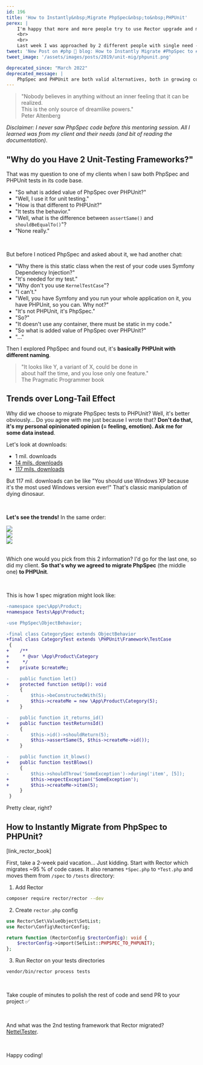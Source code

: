 ```yaml
---
id: 196
title: 'How to Instantly&nbsp;Migrate PhpSpec&nbsp;to&nbsp;PHPUnit'
perex: |
    I'm happy that more and more people try to use Rector upgrade and migrate their code-bases to the ones they really want for a long time.
    <br>
    <br>
    Last week I was approached by 2 different people with single need - **migrate their tests to PHPUnit**.
tweet: 'New Post on #php 🐘 blog: How to Instantly Migrate #PhpSpec to #phpunit'
tweet_image: '/assets/images/posts/2019/unit-mig/phpunit.png'

deprecated_since: "March 2022"
deprecated_message: |
    PhpSpec and PHPUnit are both valid alternatives, both in growing communities. This set was deprecated [in Rector](https://github.com/rectorphp/rector-src/pull/1901) as it was created as mostly experimental to test Rector features.
---
```


<blockquote class="blockquote text-center">
    "Nobody believes in anything without an inner feeling that it can be realized.
    <br>
    This is the only source of dreamlike powers."
    <footer class="blockquote-footer">Peter Altenberg</a>
</blockquote>

*Disclaimer: I never saw PhpSpec code before this mentoring session. All I learned was from my client and their needs (and bit of reading the documentation)*.

## "Why do you Have 2 Unit-Testing Frameworks?"

That was my question to one of my clients when I saw both PhpSpec and PHPUnit tests in its code base.

- "So what is added value of PhpSpec over PHPUnit?"
- "Well, I use it for unit testing."
- "How is that different to PHPUnit?"
- "It tests the behavior."
- "Well, what is the difference between `assertSame()` and `shouldBeEqualTo()`"?
- "None really."

<br>

But before I noticed PhpSpec and asked about it, we had another chat:

- "Why there is this static class when the rest of your code uses Symfony Dependency Injection?"
- "It's needed for my test."
- "Why don't you use `KernelTestCase`"?
- "I can't."
- "Well, you have Symfony and you run your whole application on it, you have PHPUnit, so you can. Why not?"
- "It's not PHPUnit, it's PhpSpec."
- "So?"
- "It doesn't use any container, there must be static in my code."
- "So what is added value of PhpSpec over PHPUnit?"
- "..."

Then I explored PhpSpec and found out, it's **basically PHPUnit with different naming**.

<blockquote class="blockquote text-center">
    "It looks like Y, a variant of X, could be done in
    <br>
    about half the time, and you lose only one feature."
    <footer class="blockquote-footer">The Pragmatic Programmer book</a>
</blockquote>

## Trends over Long-Tail Effect

Why did we choose to migrate PhpSpec tests to PHPUnit? Well, it's better obviously... Do you agree with me just because I wrote that? **Don't do that, it's my personal opinionated opinion (= feeling, emotion). Ask me for some data instead**.

Let's look at downloads:

- 1 mil. downloads
- [14 mils. downloads](https://packagist.org/packages/phpspec/phpspec/stats)
- [117 mils. downloads](https://packagist.org/packages/phpunit/phpunit/stats)

But 117 mil. downloads can be like "You should use Windows XP because it's the most used Windows version ever!" That's classic manipulation of dying dinosaur.

<br>

**Let's see the trends!** In the same order:

<div class="row">
    <div class="col-md-4 col-sm-4">
        <img src="/assets/images/posts/2019/unit-mig/tester.png">
    </div>
    <div class="col-md-4 col-sm-4">
        <a href="https://packagist.org/packages/phpspec/phpspec/stats">
            <img src="/assets/images/posts/2019/unit-mig/spec.png">
        </a>
    </div>
    <div class="col-md-4 col-sm-4">
        <a href="https://packagist.org/packages/phpunit/phpunit/stats">
            <img src="/assets/images/posts/2019/unit-mig/phpunit.png">
        </a>
    </div>
</div>

<br>

Which one would you pick from this 2 information? I'd go for the last one, so did my client. **So that's why we agreed to migrate PhpSpec** (the middle one) **to PHPUnit**.

<br>

This is how 1 spec migration might look like:

```diff
-namespace spec\App\Product;
+namespace Tests\App\Product;

-use PhpSpec\ObjectBehavior;

-final class CategorySpec extends ObjectBehavior
+final class CategoryTest extends \PHPUnit\Framework\TestCase
 {
+    /**
+     * @var \App\Product\Category
+     */
+    private $createMe;

-    public function let()
+    protected function setUp(): void
     {
-        $this->beConstructedWith(5);
+        $this->createMe = new \App\Product\Category(5);
     }

-    public function it_returns_id()
+    public function testReturnsId()
     {
-        $this->id()->shouldReturn(5);
+        $this->assertSame(5, $this->createMe->id());
     }

-    public function it_blows()
+    public function testBlows()
     {
-        $this->shouldThrow('SomeException')->during('item', [5]);
+        $this->expectException('SomeException');
+        $this->createMe->item(5);
     }
 }
```

Pretty clear, right?


## How to Instantly Migrate from PhpSpec to PHPUnit?

[link_rector_book]

First, take a 2-week paid vacation... Just kidding. Start with Rector which migrates ~95 % of code cases. It also renames `*Spec.php` to `*Test.php` and moves them from `/spec` to `/tests` directory:

1. Add Rector

```bash
composer require rector/rector --dev
```

2. Create `rector.php` config

```php
use Rector\Set\ValueObject\SetList;
use Rector\Config\RectorConfig;

return function (RectorConfig $rectorConfig): void {
    $rectorConfig->import(SetList::PHPSPEC_TO_PHPUNIT);
};
```

3. Run Rector on your tests directories

```bash
vendor/bin/rector process tests
```

<br>

Take couple of minutes to polish the rest of code and send PR to your project ✅

<br>

And what was the 2nd testing framework that Rector migrated? [Nette\Tester](/blog/2019/03/25/how-to-instantly-migrate-nette-tester-to-phpunit).

<br>

Happy coding!

